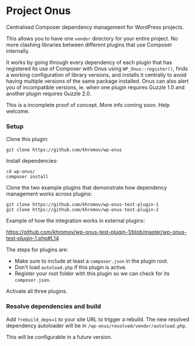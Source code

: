 Project Onus
========

Centralised Composer dependency management for WordPress projects.

This allows you to have one `vendor` directory for your entire project. No more clashing libraries between different plugins
that use Composer internally.

It works by going through every dependency of each plugin that has registered its use
of Composer with Onus using `WP_Onus::register()`, finds a working configuration of library versions, and installs it centrally to avoid having multiple versions of the same package installed.
Onus can also alert you of incompatible versions, ie. when one plugin requires Guzzle 1.0 and another plugin requires Guzzle 2.0.

This is a incomplete proof of concept. More info coming soon. Help welcome.

### Setup

Clone this plugin:

```
git clone https://github.com/khromov/wp-onus
```

Install dependencies:

```
cd wp-onus/
composer install
```

Clone the two example plugins that demonstrate how dependency management works across plugins:

```
git clone https://github.com/khromov/wp-onus-test-plugin-1
git clone https://github.com/khromov/wp-onus-test-plugin-2
```

Example of how the integration works in external plugins:

https://github.com/khromov/wp-onus-test-plugin-1/blob/master/wp-onus-test-plugin-1.php#L14


The steps for plugins are:
* Make sure to include at least a `composer.json` in the plugin root.
* Don't load `autoload.php` if this plugin is active.
* Register your root folder with this plugin so we can check for its `composer.json`.


Activate all three plugins.

### Resolve dependencies and build

Add `?rebuild_deps=1` to your site URL to trigger a rebuild. The new 
resolved dependency autoloader will be in `/wp-onus/resolved/vendor/autoload.php`.

This will be configurable in a future version. 